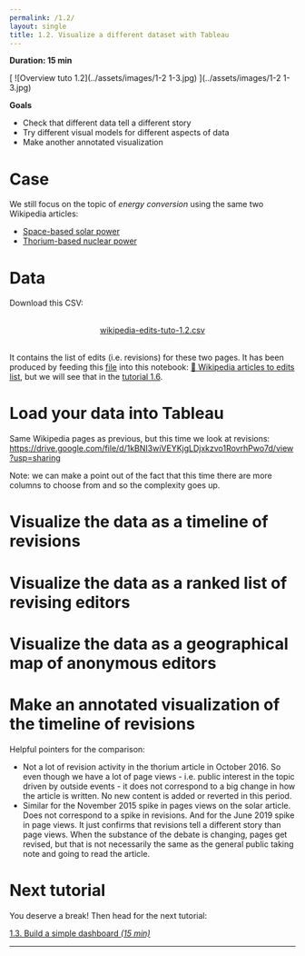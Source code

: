 ```yaml
---
permalink: /1.2/
layout: single
title: 1.2. Visualize a different dataset with Tableau
---
```


**Duration: 15 min**

[
	![Overview tuto 1.2](../assets/images/1-2 1-3.jpg)
](../assets/images/1-2 1-3.jpg)

**Goals**
* Check that different data tell a different story
* Try different visual models for different aspects of data
* Make another annotated visualization

# Case

We still focus on the topic of *energy conversion* using the same two Wikipedia articles:
* [Space-based solar power](https://en.wikipedia.org/wiki/Space-based_solar_power)
* [Thorium-based nuclear power](https://en.wikipedia.org/wiki/Thorium-based_nuclear_power)

# Data

Download this CSV:

<center><a href="../assets/data/1-2/wikipedia-edits-tuto-1.2.csv">
	<i class="fas fa-file-csv" style="font-size:5em"></i><br>
	wikipedia-edits-tuto-1.2.csv
</a><br><br></center>

It contains the list of edits (i.e. revisions) for these two pages. It has been produced by feeding this [<i class="fas fa-file-csv"></i> file](../assets/data/1-2/wikipedia-articles-tuto-1.2.csv) into this notebook: [🍹&nbsp;Wikipedia articles to edits list](https://colab.research.google.com/github/jacomyma/mapping-controversies/blob/main/notebooks/Wikipedia_articles_to_edits_list.ipynb), but we will see that in the [tutorial 1.6](../1.6/).

# Load your data into Tableau

Same Wikipedia pages as previous, but this time we look at revisions: https://drive.google.com/file/d/1kBNI3wiVEYKjgLDjxkzvo1RovrhPwo7d/view?usp=sharing

Note: we can make a point out of the fact that this time there are more columns to choose from and so the complexity goes up.

# Visualize the data as a timeline of revisions


# Visualize the data as a ranked list of revising editors 

# Visualize the data as a geographical map of anonymous editors

# Make an annotated visualization of the timeline of revisions

Helpful pointers for the comparison:
- Not a lot of revision activity in the thorium article in October 2016. So even though we have a lot of page views - i.e. public interest in the topic driven by outside events - it does not correspond to a big change in how the article is written. No new content is added or reverted in this period.
- Similar for the November 2015 spike in pages views on the solar article. Does not correspond to a spike in revisions. And for the June 2019 spike in page views. It just confirms that revisions tell a different story than page views.  When the substance of the debate is changing, pages get revised, but that is not necessarily the same as the general public taking note and going to read the article.

# Next tutorial

You deserve a break! Then head for the next tutorial:

[<i class="fas fa-forward"></i> 1.3. Build a simple dashboard *(15 min)*](../1.3/)

---

